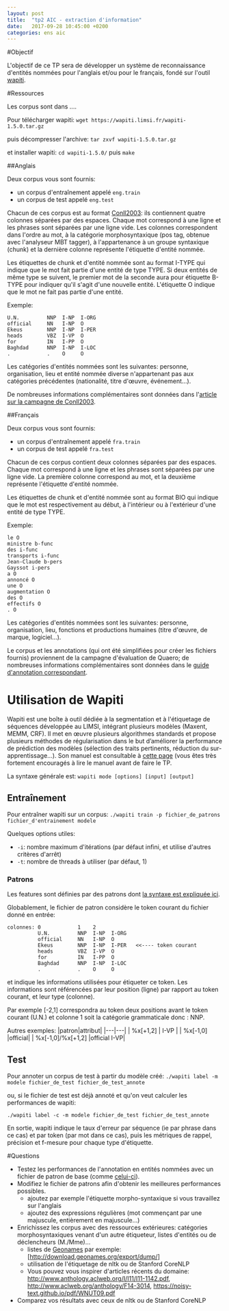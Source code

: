 ```yaml
---
layout: post
title:  "tp2 AIC - extraction d'information"
date:   2017-09-28 10:45:00 +0200
categories: ens aic
---
```


#Objectif


L'objectif de ce TP sera de développer un système de reconnaissance d'entités nommées pour l'anglais et/ou pour le français, fondé sur l'outil [wapiti](http://wapiti.limsi.fr/).

#Ressources

Les corpus sont dans ....


Pour télécharger wapiti:
`wget https://wapiti.limsi.fr/wapiti-1.5.0.tar.gz`

puis décompresser l'archive:
`tar zxvf wapiti-1.5.0.tar.gz`

et installer wapiti:
`cd wapiti-1.5.0/` puis `make`

##Anglais

Deux corpus vous sont fournis:
- un corpus d'entraînement appelé `eng.train`
- un corpus de test appelé `eng.test`

Chacun de ces corpus est au format [Conll2003](http://www.cnts.ua.ac.be/conll2003/ner/): ils contiennent quatre colonnes séparées par des espaces. Chaque mot correspond à une ligne et les phrases sont séparées par une ligne vide. Les colonnes correspondent dans l'ordre au mot, à la catégorie morphosyntaxique (pos tag, obtenue avec l'analyseur MBT tagger), à l'appartenance à un groupe syntaxique (chunk) et la dernière colonne représente l'étiquette d'entité nommée. 
	

Les étiquettes de chunk et d'entité nommée sont au format I-TYPE qui indique que le mot fait partie d'une entité de type TYPE. Si deux entités de même type se suivent, le premier mot de la seconde aura pour étiquette B-TYPE pour indiquer qu'il s'agit d'une nouvelle entité. L'étiquette O indique que le mot ne fait pas partie d'une entité.

Exemple:
```
U.N.         NNP  I-NP  I-ORG
official     NN   I-NP  O
Ekeus        NNP  I-NP  I-PER
heads        VBZ  I-VP  O
for          IN   I-PP  O
Baghdad      NNP  I-NP  I-LOC
.            .    O     O
```

Les catégories d'entités nommées sont les suivantes: personne, organisation, lieu et entité nommée diverse n'appartenant pas aux catégories précédentes (nationalité, titre d'œuvre, événement…).

De nombreuses informations complémentaires sont données dans l'[article sur la campagne de Conll2003](http://annlor.github.io/docs/conll2003_campaign.pdf).


##Français

Deux corpus vous sont fournis:
- un corpus d'entraînement appelé `fra.train`
- un corpus de test appelé `fra.test`

Chacun de ces corpus contient deux colonnes séparées par des espaces. Chaque mot correspond à une ligne et les phrases sont séparées par une ligne vide. La première colonne correspond au mot, et la deuxième représente l'étiquette d'entité nommée.

Les étiquettes ​de chunk et d'entité nommée sont au format BIO qui indique que le mot est respectivement au début, à l'intérieur ou à l'extérieur d'une entité de type TYPE.

Exemple:
```
le O
ministre b-func
des i-func
transports i-func
Jean-Claude b-pers
Gayssot i-pers
a O
annoncé O
une O
augmentation O
des O
effectifs O
. O
```
Les catégories d'entités nommées sont les suivantes: personne, organisation, lieu, fonctions et productions humaines (titre d'œuvre, de marque, logiciel...).

Le corpus et les annotations (qui ont été simplifiées pour créer les fichiers fournis) proviennent de la campagne d'évaluation de Quaero; de nombreuses informations complémentaires sont données dans le [guide d'annotation correspondant](https://annlor.github.io/docs/quaero-guide-annotation-2011.pdf).

# Utilisation de Wapiti

Wapiti est une boîte à outil dédiée à la segmentation et à l'étiquetage de séquences développée au LIMSI, intégrant plusieurs modèles (Maxent, MEMM, CRF). Il met en œuvre plusieurs algorithmes standards et propose plusieurs méthodes de régularisation dans le but d’améliorer la performance de prédiction des modèles (sélection des traits pertinents, réduction du sur-apprentissage…). Son manuel est consultable à [cette page](https://wapiti.limsi.fr/manual.html) (vous êtes très fortement encouragés à lire le manuel avant de faire le TP.

La syntaxe générale est:
`wapiti mode [options] [input] [output]`

## Entraînement
Pour entraîner wapiti sur un corpus:
`./wapiti train -p fichier_de_patrons fichier_d'entrainement modele`

Quelques options utiles:
- `-i`: nombre maximum d'itérations (par défaut infini, et utilise d'autres critères d'arrêt)
- `-t`: nombre de threads à utiliser (par défaut, 1)

### Patrons
Les features sont définies par des patrons dont [la syntaxe est expliquée ici](https://wapiti.limsi.fr/manual.html#patterns).

Globablement, le fichier de patron considère le token courant du fichier donné en entrée:
```
colonnes: 0            1    2
          U.N.         NNP  I-NP  I-ORG
          official     NN   I-NP  O
          Ekeus        NNP  I-NP  I-PER   <<---- token courant
          heads        VBZ  I-VP  O
          for          IN   I-PP  O
          Baghdad      NNP  I-NP  I-LOC
          .            .    O     O
```
et indique les informations utilisées pour étiqueter ce token. Les informations sont référencées par leur position (ligne) par rapport au token courant, et leur type (colonne).

Par exemple [-2,1] correspondra au token deux positions avant le token courant (U.N.) et colonne 1 soit la catégorie grammaticale donc : NNP.

Autres exemples:
|patron|attribut|
|---|---|
| %x[+1,2] |  I-VP |
| %x[-1,0] |official|
| %x[-1,0]/%x[+1,2] |official I-VP|

## Test
Pour annoter un corpus de test à partir du modèle créé:
`./wapiti label -m modele fichier_de_test fichier_de_test_annote`

ou, si le fichier de test est déjà annoté et qu'on veut calculer les performances de wapiti:

`./wapiti label -c -m modele fichier_de_test fichier_de_test_annote`

En sortie, wapiti indique le taux d'erreur par séquence (ie par phrase dans ce cas) et par token (par mot dans ce cas), puis les métriques de rappel, précision et f-mesure pour chaque type d'étiquette.

#Questions


- Testez les performances de l'annotation en entités nommées avec un fichier de patron de base (comme [celui-ci](https://annlor.github.io/docs/pattern_basic.txy.tar.gz)).
- Modifiez le fichier de patrons afin d'obtenir les meilleures performances possibles.
  - ajoutez par exemple l'étiquette morpho-syntaxique si vous travaillez sur l'anglais
  - ajoutez des expressions régulières (mot commençant par une majuscule, entièrement en majuscule…)
- Enrichissez les corpus avec des ressources extérieures: catégories morphosyntaxiques venant d'un autre étiqueteur, listes d'entités ou de déclencheurs (M./Mme)…
  - listes de [Geonames](http://www.geonames.org/) par exemple: [http://download.geonames.org/export/dump/]
  - utilisation de l'étiquetage de nltk ou de Stanford CoreNLP
  - Vous pouvez vous inspirer d'articles récents du domaine: http://www.anthology.aclweb.org/I/I11/I11-1142.pdf, http://www.aclweb.org/anthology/F14-3014, https://noisy-text.github.io/pdf/WNUT09.pdf
- Comparez vos résultats avec ceux de nltk ou de Stanford CoreNLP

